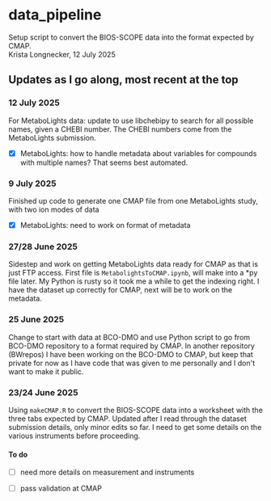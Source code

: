 # data_pipeline
Setup script to convert the BIOS-SCOPE data into the format expected by CMAP.\
Krista Longnecker, 12 July 2025

## Updates as I go along, most recent at the top
### 12 July 2025
For MetaboLights data: update to use libchebipy to search for all possible names, given a CHEBI number. The CHEBI numbers come from the MetaboLights submission.
- [x] MetaboLights: how to handle metadata about variables for compounds with multiple names? That seems best automated.

### 9 July 2025 
Finished up code to generate one CMAP file from one MetaboLights study, with two ion modes of data
- [x] MetaboLights: need to work on format of metadata

### 27/28 June 2025
Sidestep and work on getting MetaboLights data ready for CMAP as that is just FTP access. First file is ``MetabolightsToCMAP.ipynb``, will make into a *py file later. My Python is rusty so it took me a while to get the indexing right. I have the dataset up correctly for CMAP, next will be to work on the metadata.

### 25 June 2025
Change to start with data at BCO-DMO and use Python script to go from BCO-DMO repository to a format required by CMAP. In another repository (BWrepos) I have been working on the BCO-DMO to CMAP, but keep that private for now as I have code that was given to me personally and I don't want to make it public.

### 23/24 June 2025
Using ``makeCMAP.R`` to convert the BIOS-SCOPE data into a worksheet with the three tabs expected by CMAP. Updated after I read through the dataset submission details, only minor edits so far. I need to get some details on the various instruments before proceeding.

#### To do
- [ ] need more details on measurement and instruments
- [ ] pass validation at CMAP

